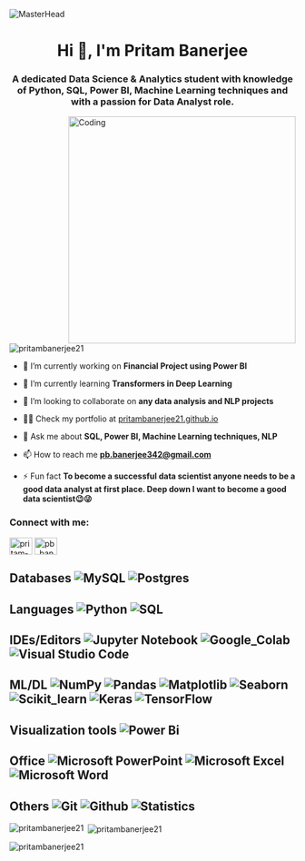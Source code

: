 ![MasterHead](https://indoanalytica.com/static/images/data-science-5.gif)
<h1 align="center">Hi 👋, I'm Pritam Banerjee</h1>
<h3 align="center">A dedicated Data Science & Analytics student with knowledge of Python, SQL, Power BI, Machine Learning techniques and with a passion for Data Analyst role.</h3>
<img align="right" alt="Coding" width="400" src="https://cdn.dribbble.com/users/8619169/screenshots/16116886/media/a63d64bcccad878cb9dfdb9a9f6b6416.gif">
<p align="left"> <img src="https://komarev.com/ghpvc/?username=pritambanerjee21&label=Profile%20views&color=0e75b6&style=flat" alt="pritambanerjee21" /> </p>

- 🔭 I’m currently working on **Financial Project using Power BI**

- 🌱 I’m currently learning **Transformers in Deep Learning**

- 👯 I’m looking to collaborate on **any data analysis and NLP projects**

- 👨‍💻 Check my portfolio at [pritambanerjee21.github.io](pritambanerjee21.github.io)

- 💬 Ask me about **SQL, Power BI, Machine Learning techniques, NLP**

- 📫 How to reach me **pb.banerjee342@gmail.com**

- ⚡ Fun fact **To become a successful data scientist anyone needs to be a good data analyst at first place. Deep down I want to become a good data scientist😉😜**

<h3 align="left">Connect with me:</h3>
<p align="left">
<a href="https://linkedin.com/in/pritam-banerjee-p210300721b" target="blank"><img align="center" src="https://raw.githubusercontent.com/rahuldkjain/github-profile-readme-generator/master/src/images/icons/Social/linked-in-alt.svg" alt="pritam-banerjee-p210300721b" height="30" width="40" /></a>
<a href="https://www.hackerrank.com/pb_banerjee342" target="blank"><img align="center" src="https://raw.githubusercontent.com/rahuldkjain/github-profile-readme-generator/master/src/images/icons/Social/hackerrank.svg" alt="pb_banerjee342" height="30" width="40" /></a>
</p>

## Databases ![MySQL](https://img.shields.io/badge/mysql-%2300f.svg?style=for-the-badge&logo=mysql&logoColor=white)  ![Postgres](https://img.shields.io/badge/postgres-%23316192.svg?style=for-the-badge&logo=postgresql&logoColor=white)
## Languages ![Python](https://img.shields.io/badge/python-3670A0?style=for-the-badge&logo=python&logoColor=ffdd54) ![SQL](https://img.shields.io/badge/sql-3498DB?style=for-the-badge&logo=sql&logoColor=ffdd54)
## IDEs/Editors ![Jupyter Notebook](https://img.shields.io/badge/jupyter-F37626?style=for-the-badge&logo=jupyter&logoColor=white) ![Google_Colab](https://img.shields.io/badge/google_colab-F9AB00?style=for-the-badge&logo=google-colab&logoColor=white)  ![Visual Studio Code](https://img.shields.io/badge/Visual%20Studio%20Code-0078d7.svg?style=for-the-badge&logo=visual-studio-code&logoColor=white)
## ML/DL ![NumPy](https://img.shields.io/badge/numpy-%23013243.svg?style=for-the-badge&logo=numpy&logoColor=white) ![Pandas](https://img.shields.io/badge/pandas-%23150458.svg?style=for-the-badge&logo=pandas&logoColor=white) ![Matplotlib](https://img.shields.io/badge/Matplotlib-%23658471.svg?style=for-the-badge&logo=Matplotlib&logoColor=black) ![Seaborn](https://img.shields.io/badge/seaborn-%23014352.svg?style=for-the-badge&logo=seaborn&logoColor=white) ![Scikit_learn](https://img.shields.io/badge/scikit_learn-F7931E?style=for-the-badge&logo=scikit-learn&logoColor=white) ![Keras](https://img.shields.io/badge/keras-%23FA0F00.svg?style=for-the-badge&logo=keras&logoColor=white) ![TensorFlow](https://img.shields.io/badge/tensorflow-F39C12?style=for-the-badge&logo=tensorflow&logoColor=white)

## Visualization tools ![Power Bi](https://img.shields.io/badge/power_bi-F2C811?style=for-the-badge&logo=power-bi&logoColor=black)
## Office ![Microsoft PowerPoint](https://img.shields.io/badge/Microsoft_PowerPoint-B7472A?style=for-the-badge&logo=microsoft-powerpoint&logoColor=white) ![Microsoft Excel](https://img.shields.io/badge/Microsoft_Excel-217346?style=for-the-badge&logo=microsoft-excel&logoColor=white) ![Microsoft Word](https://img.shields.io/badge/Microsoft_Word-2B579A?style=for-the-badge&logo=microsoft-word&logoColor=white)
## Others ![Git](https://img.shields.io/badge/git-F05032?style=for-the-badge&logo=git&logoColor=white) ![Github](https://img.shields.io/badge/github-181717?style=for-the-badge&logo=github&logoColor=white) ![Statistics](https://img.shields.io/badge/statistics-3498DB?style=for-the-badge&logo=statistics&logoColor=white)

<p><img align="left" src="https://github-readme-stats.vercel.app/api/top-langs?username=pritambanerjee21&show_icons=true&locale=en&layout=compact" alt="pritambanerjee21" /></p>

<p>&nbsp;<img align="center" src="https://github-readme-stats.vercel.app/api?username=pritambanerjee21&show_icons=true&theme=dark" alt="pritambanerjee21" /></p>

<p><img align="center" src="https://github-readme-streak-stats.herokuapp.com/?user=pritambanerjee21&" alt="pritambanerjee21" /></p>
